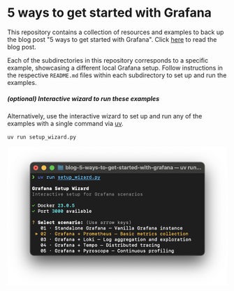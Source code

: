 # 5 ways to get started with Grafana

This repository contains a collection of resources and examples to back up the blog post "5 ways to get started with Grafana".
Click [here](https://quesma.com/blog-detail/five-docker-examples-for-grafana-to-get-started-with-metrics-logs-and-traces) to read the blog post.


Each of the subdirectories in this repository corresponds to a specific example, showcasing a different local Grafana setup.
Follow instructions in the respective `README.md` files within each subdirectory to set up and run the examples.



##### (optional) Interactive wizard to run these examples
Alternatively, use the interactive wizard to set up and run any of the examples with a single command via [uv](https://docs.astral.sh/uv/guides/scripts/).

```bash
uv run setup_wizard.py
```

![uv run setup_wizard.py](./setup_wizard.png)
